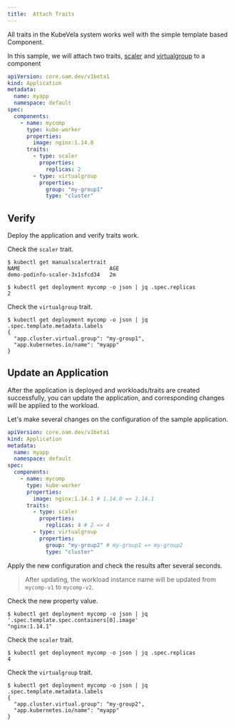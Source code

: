 ```yaml
---
title:  Attach Traits
---
```


All traits in the KubeVela system works well with the simple template based Component. 

In this sample, we will attach two traits,
[scaler](https://github.com/oam-dev/kubevela/blob/master/charts/vela-core/templates/defwithtemplate/scaler.yaml)
and
[virtualgroup](https://github.com/oam-dev/kubevela/blob/master/docs/examples/kube-module/virtual-group-td.yaml) to a component

```yaml
apiVersion: core.oam.dev/v1beta1
kind: Application
metadata:
  name: myapp
  namespace: default
spec:
  components:
    - name: mycomp
      type: kube-worker
      properties: 
        image: nginx:1.14.0
      traits:
        - type: scaler
          properties:
            replicas: 2
        - type: virtualgroup
          properties:
            group: "my-group1"
            type: "cluster"
```

## Verify

Deploy the application and verify traits work.

Check the `scaler` trait.
```shell
$ kubectl get manualscalertrait
NAME                            AGE
demo-podinfo-scaler-3x1sfcd34   2m
```
```shell
$ kubectl get deployment mycomp -o json | jq .spec.replicas
2
```

Check the `virtualgroup` trait.
```shell
$ kubectl get deployment mycomp -o json | jq .spec.template.metadata.labels
{
  "app.cluster.virtual.group": "my-group1",
  "app.kubernetes.io/name": "myapp"
}
```

## Update an Application

After the application is deployed and workloads/traits are created successfully,
you can update the application, and corresponding changes will be applied to the
workload.

Let's make several changes on the configuration of the sample application.

```yaml
apiVersion: core.oam.dev/v1beta1
kind: Application
metadata:
  name: myapp
  namespace: default
spec:
  components:
    - name: mycomp
      type: kube-worker
      properties: 
        image: nginx:1.14.1 # 1.14.0 => 1.14.1
      traits:
        - type: scaler
          properties:
            replicas: 4 # 2 => 4
        - type: virtualgroup
          properties:
            group: "my-group2" # my-group1 => my-group2
            type: "cluster"
```

Apply the new configuration and check the results after several seconds.

> After updating, the workload instance name will be updated from `mycomp-v1` to `mycomp-v2`.

Check the new property value.
```shell
$ kubectl get deployment mycomp -o json | jq '.spec.template.spec.containers[0].image'
"nginx:1.14.1"
```

Check the `scaler` trait.
```shell
$ kubectl get deployment mycomp -o json | jq .spec.replicas
4
```

Check the `virtualgroup` trait.
```shell
$ kubectl get deployment mycomp -o json | jq .spec.template.metadata.labels
{
  "app.cluster.virtual.group": "my-group2",
  "app.kubernetes.io/name": "myapp"
}
```
